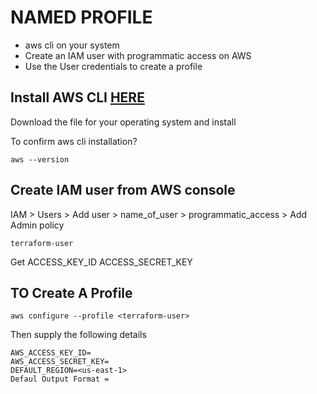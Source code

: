 # NAMED PROFILE

* aws cli on your system
* Create an IAM user with programmatic access on AWS
* Use the User credentials to create a profile


## Install AWS CLI [HERE](https://docs.aws.amazon.com/cli/latest/userguide/getting-started-install.html)

Download the file for your operating system and install

To confirm aws cli installation?

``` aws --version ```

## Create IAM user from AWS console

IAM > Users > Add user > name_of_user > programmatic_access > Add Admin policy 

``` terraform-user ```

Get 
ACCESS_KEY_ID
ACCESS_SECRET_KEY


## TO Create A Profile
```
aws configure --profile <terraform-user>
```

Then supply the following details
```
AWS_ACCESS_KEY_ID=
AWS_ACCESS_SECRET_KEY=
DEFAULT_REGION=<us-east-1>
Defaul Output Format = 
```

